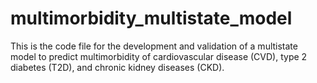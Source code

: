 # multimorbidity_multistate_model
This is the code file for the development and validation of a multistate model to predict multimorbidity of cardiovascular disease (CVD), type 2 diabetes (T2D), and chronic kidney diseases (CKD).
